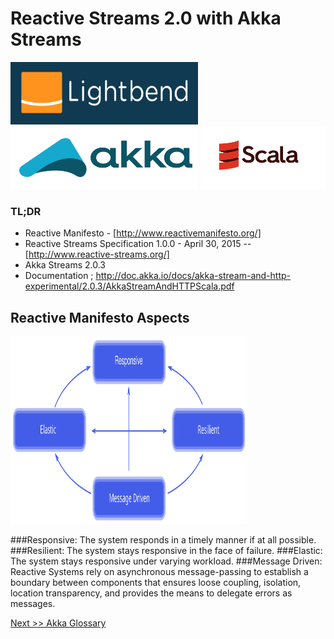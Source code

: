 # Reactive Streams 2.0 with Akka Streams 

<img src="lightbend.png" width="300" height="100" />
<img src="akka_full_color.svg" width="300" height="100" />
<img src="scala.png" width="200" height="100" />

### TL;DR


* Reactive Manifesto - [http://www.reactivemanifesto.org/]
* Reactive Streams Specification 1.0.0 - April 30, 2015 -- [http://www.reactive-streams.org/]
* Akka Streams 2.0.3 
* Documentation ; http://doc.akka.io/docs/akka-stream-and-http-experimental/2.0.3/AkkaStreamAndHTTPScala.pdf


## Reactive Manifesto Aspects

<img src="reactive-traits.svg" width="75%" height="300" />

###Responsive: 
The system responds in a timely manner if at all possible.
###Resilient: 
The system stays responsive in the face of failure.
###Elastic: 
The system stays responsive under varying workload. 
###Message Driven: 
Reactive Systems rely on asynchronous message-passing to establish a boundary between components that ensures loose coupling, isolation, location transparency, and provides the means to delegate errors as messages.


[Next >> Akka Glossary](10-akka-terms.md) 